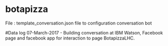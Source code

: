 # botapizza

File : template_conversation.json file to configuration conversation bot


#Data log
07-March-2017 - Building conversation at IBM Watson, Facebook page and facebook app for interaction to page BotapizzaLHC.
